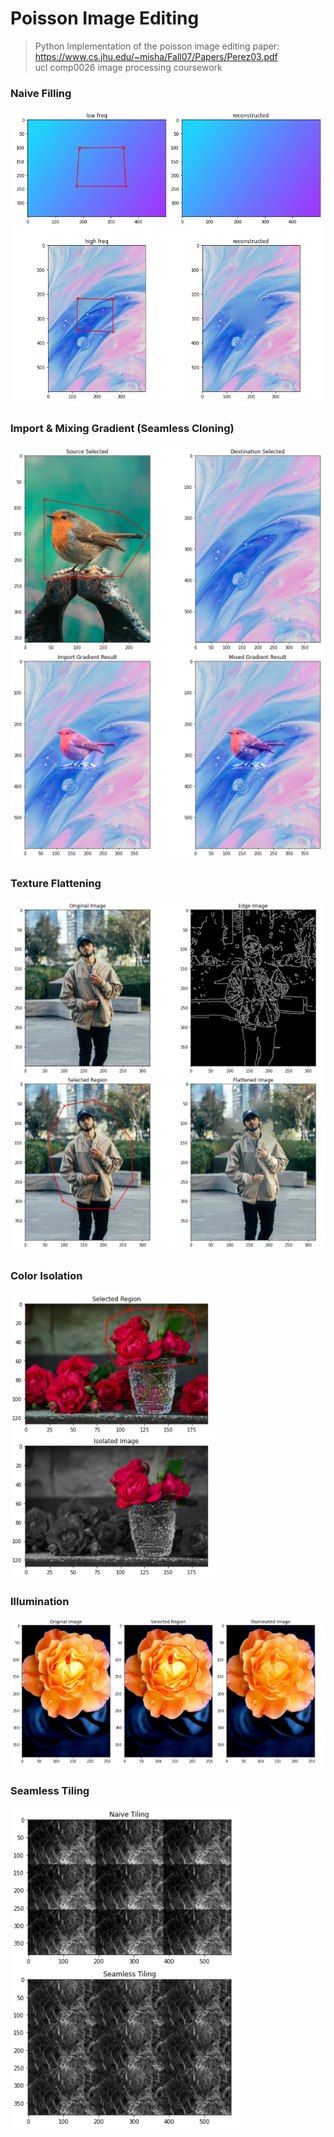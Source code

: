 # Poisson Image Editing
> Python Implementation of the poisson image editing paper: https://www.cs.jhu.edu/~misha/Fall07/Papers/Perez03.pdf<br>
> ucl comp0026 image processing coursework

### Naive Filling
![](readmeImages/low_high_freq.png)

### Import & Mixing Gradient (Seamless Cloning)
![](readmeImages/import_mix_grad.png)

### Texture Flattening
![](readmeImages/texture_flattening.png)

### Color Isolation
![](readmeImages/isolation.png)

### Illumination
![](readmeImages/illuminate.png)

### Seamless Tiling
![](readmeImages/tiling.png)
